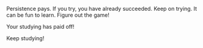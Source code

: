 Persistence pays.
If you try, you have already succeeded.
Keep on trying.
It can be fun to learn. Figure out the game!
    

Your studying has paid off!

Keep studying!